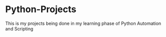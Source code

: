  # Python-Projects
 This is my projects being done in my learning phase of Python Automation and Scripting
